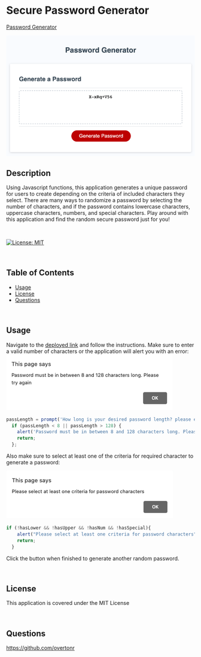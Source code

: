 
# Secure Password Generator

[Password Generator](https://overtonr.github.io/challenge-password-generator/)

![Landing Pass](./images/land.png)

## Description
Using Javascript functions, this application generates a unique password for users to create depending on the criteria of included characters they select. There are many ways to randomize a password by selecting the number of characters, and if the password contains lowercase characters, uppercase characters, numbers, and special characters. Play around with this application and find the random secure password just for you!

<br>

[![License: MIT](https://img.shields.io/badge/License-MIT-yellow.svg)](https://opensource.org/licenses/MIT)

<br>

## Table of Contents
- [Usage](#usage)
- [License](#license)
- [Questions](#questions)

<br>


## Usage
Navigate to the [deployed link](https://overtonr.github.io/challenge-password-generator/) and follow the instructions. Make sure to enter a valid number of characters or the application will alert you with an error:
![Invalid length](./images/length-err.png)


```js
passLength = prompt('How long is your desired password length? please enter a number between 8 and 128.')
  if (passLength < 8 || passLength > 128) {
    alert('Password must be in between 8 and 128 characters long. Please try again');
    return;
  };
```

Also make sure to select at least one of the criteria for required character to generate a password:

![Invalid selectio](./images//char-err.png)


```js
if (!hasLower && !hasUpper && !hasNum && !hasSpecial){
    alert("Please select at least one criteria for password characters");
    return;
  }
```

Click the button when finished to generate another random password.



<br>

## License
This application is covered under the MIT License

<br>

## Questions
https://github.com/overtonr
